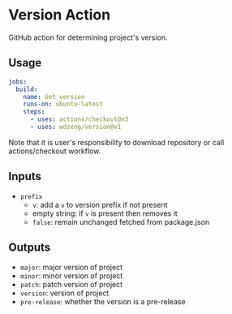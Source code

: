 # Version Action

GitHub action for determining project's version.

## Usage

```yml
jobs:
  build:
    name: Get version
    runs-on: ubuntu-latest
    steps:
      - uses: actions/checkout@v3
      - uses: wdzeng/version@v1
```

Note that it is user's responsibility to download repository or call actions/checkout workflow.

## Inputs

- `prefix`
  - `v`: add a `v` to version prefix if not present
  - empty string: if `v` is present then removes it
  - `false`: remain unchanged fetched from package.json

## Outputs

- `major`: major version of project
- `minor`: minor version of project
- `patch`: patch version of project
- `version`: version of project
- `pre-release`: whether the version is a pre-release
